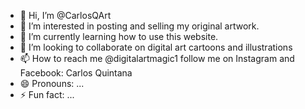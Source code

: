 - 👋 Hi, I’m @CarlosQArt
- 👀 I’m interested in posting and selling my original artwork.
- 🌱 I’m currently learning how to use this website.
- 💞️ I’m looking to collaborate on digital art cartoons and illustrations
- 📫 How to reach me @digitalartmagic1  follow me on Instagram and Facebook: Carlos Quintana
- 😄 Pronouns: ...
- ⚡ Fun fact: ...

<!---
CarlosQArt/CarlosQArt is a ✨ special ✨ repository because its `README.md` (this file) appears on your GitHub profile.
You can click the Preview link to take a look at your changes.
--->
